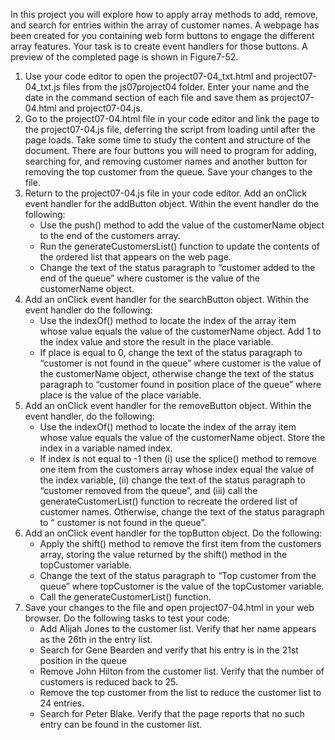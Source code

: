 In this project you will explore how to apply array methods to add, remove, and search for entries within the array of customer names. A webpage  has been created for you containing web form buttons to engage the different array features. Your task is to create event handlers for those buttons. A preview of the completed page is shown in Figure7-52.
1. Use your code editor to open the project07-04_txt.html and project07-04_txt.js files from the js07project04 folder. Enter your name and the date in the command section of each file and save them as project07-04.html and project07-04.js. 
2. Go to the project07-04.html file in your code editor and link the page to the project07-04.js file, deferring the script from loading until after the page loads. Take some time to study the content and structure of the document. There are four buttons you will need to program for adding, searching for, and removing customer names and another button for removing the top customer from the queue. Save your changes to the file. 
3. Return to the project07-04.js file in your code editor. Add an onClick event handler for the addButton object. Within the event handler do the following: 
    - Use the push() method to add the value of the customerName object to the end of the customers array.
    - Run the generateCustomersList() function to update the contents of the ordered list that appears on the web page. 
    - Change the text of the status paragraph to “customer added to the end of the queue” where customer is the value of the customerName object.
4. Add an onClick event handler for the searchButton object. Within the event handler do the following: 
    - Use the indexOf() method to locate the index of the array item whose value equals the value of the customerName object. Add 1 to the index value and store the result in the place variable. 
    - If place is equal to 0, change the text of the status paragraph to “customer is not found in the queue” where customer is the value of the customerName object, otherwise change the text of the status paragraph to “customer found in position place of the queue” where place is the value of the place variable. 
5. Add an onClick event handler for the removeButton object. Within the event handler, do the following: 
    - Use the indexOf() method to locate the index of the array item whose value equals the value of the customerName object. Store the index in a variable named index. 
    - If index is not equal to -1 then (i) use the splice() method to remove one item from the customers array whose index equal the value of the index variable, (ii) change the text of the status paragraph to “customer removed from the queue”, and (iii) call the generateCustomerList() function to recreate the ordered list of customer names. Otherwise, change the text of the status paragraph to “ customer is not found in the queue”.
6. Add an onClick event handler for the topButton object. Do the following: 
    - Apply the shift() method to remove the first item from the customers array, storing the value returned by the shift() method in the topCustomer variable.
    - Change the text of the status paragraph to “Top customer from the queue” where topCustomer is the value of the topCustomer variable. 
    - Call the generateCustomerList() function.
7. Save your changes to the file and open project07-04.html in your web browser. Do the following tasks to test your code: 
    - Add Alijah Jones to the customer list. Verify that her name appears as the 26th in the entry list. 
    - Search for Gene Bearden and verify that his entry is in the 21st position in the queue
    - Remove John Hilton from the customer list. Verify that the number of customers is reduced back to 25. 
    - Remove the top customer from the list to reduce the customer list to 24 entries.
    - Search for Peter Blake. Verify that the page reports that no such entry can be found in the customer list. 

